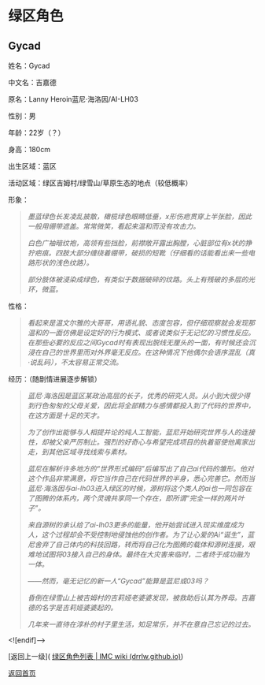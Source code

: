 # 绿区角色

## Gycad

姓名：Gycad

中文名：吉嘉德

原名：Lanny Heroin蓝尼·海洛因/AI-LH03

性别：男

年龄：22岁（？）

身高：180cm

出生区域：蓝区

活动区域：绿区吉姆村/绿雪山/草原生态的地点（较低概率）

形象：

>*墨蓝绿色长发凌乱披散，橄榄绿色眼睛低垂，x形伤疤贯穿上半张脸，因此一般用绷带遮盖。常常微笑，看起来温和而没有攻击力。*
> 
>  
>*白色广袖暗纹袍，高领有些挡脸，前襟敞开露出胸膛，心脏部位有x状的狰狞疤痕。四肢大部分缠绕着绷带，破损的短靴（仔细看的话能看出来一些电路形状的浅色纹路）。*
> 
>  
>*部分肢体被浸染成绿色，有类似于数据破碎的纹路。头上有残破的多层的光环，微蓝。*

性格：

>*看起来是温文尔雅的大哥哥，用语礼貌、态度包容，但仔细观察就会发现那温和的一面仿佛是设定好的行为模式、或者说类似于无记忆的习惯性反应。在那些必要的反应之间Gycad时有表现出脱线无厘头的一面，有时候还会沉浸在自己的世界里而对外界毫无反应。在这种情况下他偶尔会语序混乱（真·说乱码），不太容易正常交流。*

经历：（随剧情进展逐步解锁）

>*蓝尼·海洛因是蓝区某政治高层的长子，优秀的研究人员。从小到大很少得到行色匆匆的父母关爱，因此将全部精力与感情都投入到了代码的世界中，在这方面是十足的天才。*
> 
>  
>*为了创作出能够与人相提并论的纯人工智能，蓝尼开始研究世界与人的连接性，却被父亲严厉制止。强烈的好奇心与希望完成项目的执着驱使他离家出走，到其他区域寻找线索与素材。*
> 
>  
>*蓝尼在解析许多地方的“世界形式编码”后编写出了自己ai代码的雏形。他对这个作品非常满意，将它当作自己在代码世界的半身，悉心完善它。然而当蓝尼·海洛因与ai-lh03进入绿区的时候，源树将这个类人的ai也一同包容在了图腾的体系内，两个灵魂共享同一个存在，即所谓“完全一样的两片叶子”。*
> 
>  
>*来自源树的承认给了ai-lh03更多的能量，他开始尝试进入现实维度成为人，这个过程却会不受控制地侵蚀他的创作者。为了让心爱的Ai“诞生”，蓝尼舍弃了自己体内的科技回路，转而将自己化为图腾的载体和源树连接，艰难地试图将03接入自己的身体。最终在大灾害来临时，二者终于成功融为一体。*
> 
>  
>*——然而，毫无记忆的新一人“Gycad”能算是蓝尼或03吗？*
> 
>  
>*昏倒在绿雪山上被吉姆村的吉莉娅老婆婆发现，被救助后认其为养母。吉嘉德的名字是吉莉娅婆婆起的。*
> 
>  
>*几年来一直待在淳朴的村子里生活，知足常乐，并不在意自己忘记的过去。*

<![endif]-->

[返回上一级]( [绿区角色列表 | IMC wiki (drrlw.github.io)](https://drrlw.github.io/Character/%E7%BB%BF%E5%8C%BA_%E8%A7%92%E8%89%B2))

[返回首页]([https://drrlw.github.io/index](https://drrlw.github.io/index))

<script src="https://utteranc.es/client.js"

repo="drrlw/drrlw.github.io"

issue-term="title"

theme="github-light"

crossorigin="anonymous"

async>

</script>
